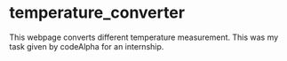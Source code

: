 # temperature_converter
This webpage converts different temperature measurement.
This was my task given by codeAlpha for an internship.
